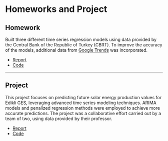 # Homeworks and Project

## Homework 
Built three different time series regression models using data provided by the Central Bank of the Republic of Turkey (CBRT). To improve the accuracy of the models, additional data from [Google Trends](https://trends.google.com/trends/) was incorporated.



- [Report](Homework_1\report.html)
- [Code](https://github.com/BU-IE-360/spring24-lmfaraday/blob/main/Homework_1/codes.ipynb)

--- 

## Project
This project focuses on predicting future solar energy production values for Edikli GES, leveraging advanced time series modeling techniques. ARIMA models and penalized regression methods were employed to achieve more accurate predictions. The project was a collaborative effort carried out by a team of two, using data provided by their professor.

- [Report](Project\report.html)
- [Code](https://github.com/BU-IE-360/spring24-lmfaraday/tree/main/Project/Codes)
